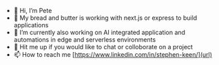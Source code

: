 - 👋 Hi, I’m Pete
- 👀 My bread and butter is working with next.js or express to build applications
- 🌱 I’m currently also working on AI integrated application and automations in edge and serverless environments
- 💞️ Hit me up if you would like to chat or colloborate on a project
- 📫 How to reach me [https://www.linkedin.com/in/stephen-keen/](url)

<!---
pkeen/pkeen is a ✨ special ✨ repository because its `README.md` (this file) appears on your GitHub profile.
You can click the Preview link to take a look at your changes.
--->
